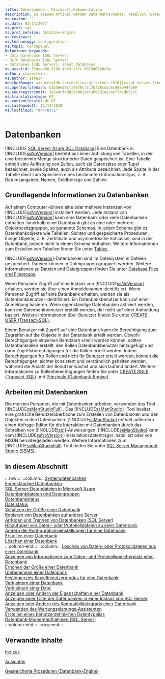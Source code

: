 ```yaml
---
title: Datenbanken | Microsoft-Dokumentation
description: In diesem Artikel werden Datenbankschemas, Tabellen, Dateigruppen, Anmeldungen und Rollen behandelt. Außerdem erfahren Sie, wie Sie das SQL Server Management Studio-Tool für die Arbeit mit Datenbanken verwenden können.
ms.custom: ''
ms.date: 03/14/2017
ms.prod: sql
ms.prod_service: database-engine
ms.reviewer: ''
ms.technology: configuration
ms.topic: conceptual
helpviewer_keywords:
- data warehouse [SQL Server]
- OLTP databases [SQL Server]
- databases [SQL Server], about databases
ms.assetid: 316eea58-81b8-4bf3-a1fc-801946740e94
author: stevestein
ms.author: sstein
monikerRange: =azuresqldb-current||>=sql-server-2016||>=sql-server-linux-2017||=azuresqldb-mi-current
ms.openlocfilehash: d1550e59cfa9579cf2c7bf38cdbc8c688b447b69
ms.sourcegitcommit: 1a544cf4dd2720b124c3697d1e62ae7741db757c
ms.translationtype: HT
ms.contentlocale: de-DE
ms.lasthandoff: 12/14/2020
ms.locfileid: "97478371"
---
```

# <a name="databases"></a>Datenbanken
[!INCLUDE [SQL Server Azure SQL Database](../../includes/applies-to-version/sql-asdb.md)]
  Eine Datenbank in [!INCLUDE[ssNoVersion](../../includes/ssnoversion-md.md)] besteht aus einer Auflistung von Tabellen, in der eine bestimmte Menge strukturierter Daten gespeichert ist. Eine Tabelle enthält eine Auflistung von Zeilen, auch als Datensätze oder Tupel bezeichnet, sowie Spalten, auch als Attribute bezeichnet. Jede Spalte in der Tabelle dient zum Speichern eines bestimmten Informationstyps, z. B. Datumsangaben, Namen, Geldbeträge und Zahlen.  
  
## <a name="basic-information-about-databases"></a>Grundlegende Informationen zu Datenbanken  
 Auf einem Computer können eine oder mehrere Instanzen von [!INCLUDE[ssNoVersion](../../includes/ssnoversion-md.md)] installiert werden. Jede Instanz von [!INCLUDE[ssNoVersion](../../includes/ssnoversion-md.md)] kann eine Datenbank oder viele Datenbanken enthalten.  Innerhalb einer Datenbank gibt es eine oder mehrere Objektbesitzgruppen, so genannte Schemas. In jedem Schema gibt es Datenbankobjekte wie Tabellen, Sichten und gespeicherte Prozeduren. Einige Objekte, z. B. Zertifikate und asymmetrische Schlüssel, sind in der Datenbank, jedoch nicht in einem Schema enthalten. Weitere Informationen zum Erstellen von Tabellen finden Sie unter [Tables](../../relational-databases/tables/tables.md).  
  
 [!INCLUDE[ssNoVersion](../../includes/ssnoversion-md.md)]-Datenbanken sind im Dateisystem in Dateien gespeichert. Dateien können in Dateigruppen gruppiert werden. Weitere Informationen zu Dateien und Dateigruppen finden Sie unter [Database Files and Filegroups](../../relational-databases/databases/database-files-and-filegroups.md).  
  
 Wenn Personen Zugriff auf eine Instanz von [!INCLUDE[ssNoVersion](../../includes/ssnoversion-md.md)] erhalten, werden sie über einen Anmeldenamen identifiziert. Wenn Personen Zugriff auf eine Datenbank erhalten, werden sie als Datenbankbenutzer identifiziert. Ein Datenbankbenutzer kann auf einer Anmeldung basieren. Wenn eigenständige Datenbanken aktiviert werden, kann ein Datenbankbenutzer erstellt werden, der nicht auf einer Anmeldung basiert. Weitere Informationen über Benutzer finden Sie unter [CREATE USER &#40;Transact-SQL&#41;](../../t-sql/statements/create-user-transact-sql.md).  
  
 Einem Benutzer mit Zugriff auf eine Datenbank kann die Berechtigung zum Zugreifen auf die Objekte in der Datenbank erteilt werden. Obwohl Berechtigungen einzelnen Benutzern erteilt werden können, sollten Datenbankrollen erstellt, den Rollen Datenbankbenutzer hinzugefügt und dann Zugriffsberechtigungen für die Rollen erteilt werden. Indem Berechtigungen für Rollen und nicht für Benutzer erteilt werden, können die Berechtigungen leichter konsistent und verständlich gehalten werden, während die Anzahl der Benutzer wächst und sich laufend ändert. Weitere Informationen zu Rollenberechtigungen finden Sie unter [CREATE ROLE &#40;Transact-SQL&#41;](../../t-sql/statements/create-role-transact-sql.md) und [Prinzipale &#40;Datenbank-Engine&#41;](../../relational-databases/security/authentication-access/principals-database-engine.md).  
  
## <a name="working-with-databases"></a>Arbeiten mit Datenbanken  
 Die meisten Personen, die mit Datenbanken arbeiten, verwenden das Tool [!INCLUDE[ssManStudioFull](../../includes/ssmanstudiofull-md.md)] . Das [!INCLUDE[ssManStudio](../../includes/ssmanstudio-md.md)] -Tool besitzt eine grafische Benutzeroberfläche zum Erstellen von Datenbanken und den Objekten in den Datenbanken. [!INCLUDE[ssManStudio](../../includes/ssmanstudio-md.md)] enthält außerdem einen Abfrage-Editor für die Interaktion mit Datenbanken durch das Schreiben von [!INCLUDE[tsql](../../includes/tsql-md.md)]-Anweisungen. [!INCLUDE[ssManStudio](../../includes/ssmanstudio-md.md)] kann vom [!INCLUDE[ssNoVersion](../../includes/ssnoversion-md.md)]-Installationsdatenträger installiert oder von MSDN heruntergeladen werden. Weitere Informationen zum [!INCLUDE[ssManStudioFull](../../includes/ssmanstudiofull-md.md)]-Tool finden Sie unter [SQL Server Management Studio (SSMS)](../../ssms/sql-server-management-studio-ssms.md).
  
## <a name="in-this-section"></a>In diesem Abschnitt  

:::row:::
    :::column:::
        [Systemdatenbanken](../../relational-databases/databases/system-databases.md)  
        [Eigenständige Datenbanken](../../relational-databases/databases/contained-databases.md)  
        [SQL Server-Datendateien in Microsoft Azure](../../relational-databases/databases/sql-server-data-files-in-microsoft-azure.md)  
        [Datenbankdateien und Dateigruppen](../../relational-databases/databases/database-files-and-filegroups.md)  
        [Datenbankstatus](../../relational-databases/databases/database-states.md)  
        [Dateistatus](../../relational-databases/databases/file-states.md)  
        [Schätzen der Größe einer Datenbank](../../relational-databases/databases/estimate-the-size-of-a-database.md)  
        [Kopieren von Datenbanken auf andere Server](../../relational-databases/databases/copy-databases-to-other-servers.md)  
        [Anfügen und Trennen von Datenbanken &#40;SQL Server&#41;](../../relational-databases/databases/database-detach-and-attach-sql-server.md)  
        [Hinzufügen von Daten- oder Protokolldateien zu einer Datenbank](../../relational-databases/databases/add-data-or-log-files-to-a-database.md)  
        [Ändern der Konfigurationseinstellungen für eine Datenbank](../../relational-databases/databases/change-the-configuration-settings-for-a-database.md)  
        [Erstellen einer Datenbank](../../relational-databases/databases/create-a-database.md)  
        [Löschen einer Datenbank](../../relational-databases/databases/delete-a-database.md)  
    :::column-end:::
    :::column:::
        [Löschen von Daten- oder Protokolldateien aus einer Datenbank](../../relational-databases/databases/delete-data-or-log-files-from-a-database.md)  
        [Anzeigen von Informationen zum Daten- und Protokollspeicherplatz einer Datenbank](../../relational-databases/databases/display-data-and-log-space-information-for-a-database.md)  
        [Erhöhen der Größe einer Datenbank](../../relational-databases/databases/increase-the-size-of-a-database.md)  
        [Umbenennen einer Datenbank](../../relational-databases/databases/rename-a-database.md)  
        [Festlegen des Einzelbenutzermodus für eine Datenbank](../../relational-databases/databases/set-a-database-to-single-user-mode.md)  
        [Verkleinern einer Datenbank](../../relational-databases/databases/shrink-a-database.md)  
        [Verkleinern einer Datei](../../relational-databases/databases/shrink-a-file.md)  
        [Anzeigen oder Ändern der Eigenschaften einer Datenbank](../../relational-databases/databases/view-or-change-the-properties-of-a-database.md)  
        [Anzeigen einer Liste der Datenbanken in einer Instanz von SQL Server](../../relational-databases/databases/view-a-list-of-databases-on-an-instance-of-sql-server.md)  
        [Anzeigen oder Ändern des Kompatibilitätsgrads einer Datenbank](../../relational-databases/databases/view-or-change-the-compatibility-level-of-a-database.md)  
        [Verwenden des Wartungsplanungs-Assistenten](../../relational-databases/maintenance-plans/use-the-maintenance-plan-wizard.md)  
        [Erstellen eines benutzerdefinierten Datentypalias](../../relational-databases/databases/create-a-user-defined-data-type-alias.md)  
        [Datenbank-Momentaufnahmen &#40;SQL Server&#41;](../../relational-databases/databases/database-snapshots-sql-server.md)  
    :::column-end:::
:::row-end:::

## <a name="related-content"></a>Verwandte Inhalte  
 [Indizes](../../relational-databases/indexes/indexes.md)  
  
 [Ansichten](../../relational-databases/views/views.md)  
  
 [Gespeicherte Prozeduren &#40;Datenbank-Engine&#41;](../../relational-databases/stored-procedures/stored-procedures-database-engine.md)  

